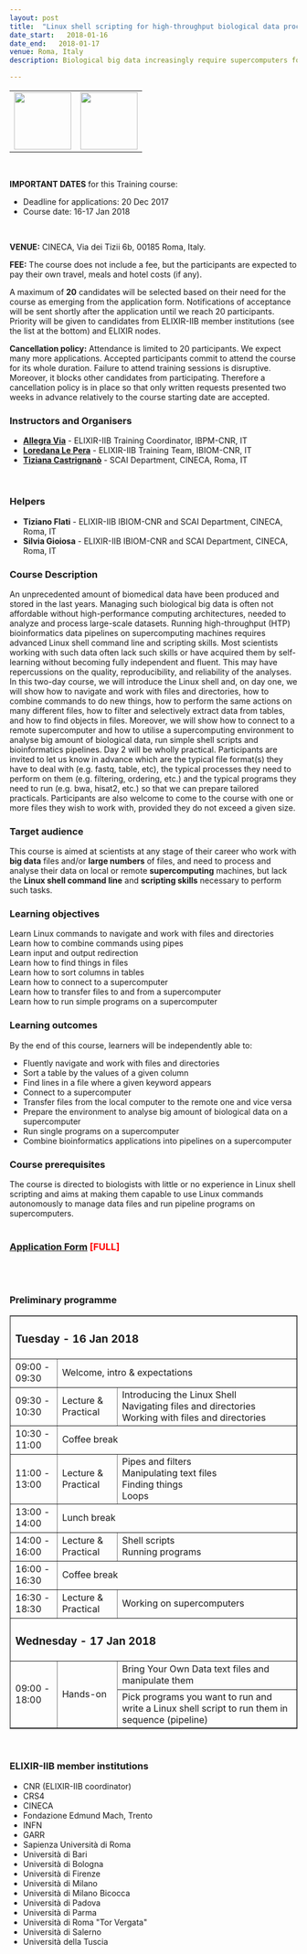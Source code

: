 ```yaml
---
layout: post
title:  "Linux shell scripting for high-throughput biological data processing on supercomputers"
date_start:   2018-01-16
date_end:   2018-01-17
venue: Roma, Italy
description: Biological big data increasingly require supercomputers for their processing and analysis. Running high-throughput (HTP) bioinformatics data pipelines on supercomputing machines requires advanced Linux shell command line and scripting skills. In this two-day course, we will introduce  the Linux shell and we will show how to navigate and work with files and directories, how to combine commands to do new things, how to perform the same actions on many different files, how to filter and selectively extract data from tables, and how to find objects in files. Moreover, we will show how to connect to a remote supercomputer and how to utilise a supercomputing environment to analyse big amount of biological data. 

---
```



<table border="0" width="300">
  <tr>
    <td><a href="http://elixir-italy.org"><img src="../../../img/logo_elixir_italy.jpg" height="100"></a></td>
    <td><a href="https://www.cineca.it/en"><img src="../../../img/Logo_CINECA.jpg" height="100"></a></td>
  </tr>
</table>
<br>


**IMPORTANT DATES** for this Training course:


- Deadline for applications: 20 Dec 2017
- Course date: 16-17 Jan 2018
<br>


**VENUE:**
CINECA, Via dei Tizii 6b, 00185 Roma, Italy. 
<br>


**FEE:** 
The course does not include a fee, but the participants are expected to pay their own travel, meals and hotel costs (if any).


A maximum of **20** candidates will be selected based on their need for the course as emerging from the application form. Notifications of acceptance will be sent shortly after the application until we reach 20 participants. Priority will be given to candidates from ELIXIR-IIB member institutions (see the list at the bottom) and ELIXIR nodes. 

**Cancellation policy:** Attendance is limited to 20 participants. We expect many more applications. Accepted participants commit to attend the course for its whole duration. Failure to attend training sessions is disruptive. Moreover, it blocks other candidates from participating. Therefore a cancellation policy is in place so that only written requests presented two weeks in advance relatively to the course starting date are accepted.
<br>


### Instructors and Organisers
- [**Allegra Via**](../../../instructors/allegra_via.html) - ELIXIR-IIB Training Coordinator, IBPM-CNR, IT
- [**Loredana Le Pera**](../../../instructors/loredana_le_pera.html) - ELIXIR-IIB Training Team, IBIOM-CNR, IT
- [**Tiziana Castrignanò**](../../../instructors/tiziana_castrignano.html) -  SCAI Department, CINECA, Roma, IT
<br>


### Helpers
- **Tiziano Flati** - ELIXIR-IIB IBIOM-CNR and SCAI Department, CINECA, Roma, IT
- **Silvia Gioiosa** - ELIXIR-IIB IBIOM-CNR and SCAI Department, CINECA, Roma, IT


### Course Description
An unprecedented amount of biomedical data have been produced and stored in the last years. Managing such biological big data is often not affordable without high-performance computing architectures, needed to analyze and process large-scale datasets.
Running high-throughput (HTP) bioinformatics data pipelines on supercomputing machines requires advanced Linux shell command line and scripting skills. Most scientists working with such data often lack such skills or have acquired them by self-learning without becoming fully independent and fluent. This may have repercussions on the quality, reproducibility, and reliability of the analyses. 
In this two-day course, we will introduce  the Linux shell and, on day one, we will show how to navigate and work with files and directories, how to combine commands to do new things, how to perform the same actions on many different files, how to filter and selectively extract data from tables, and how to find objects in files. Moreover, we will show how to connect to a remote supercomputer and how to utilise a supercomputing environment to analyse big amount of biological data,  run simple shell scripts and bioinformatics pipelines.
Day 2 will be wholly practical. Participants are invited to let us know in advance which are  the typical file format(s) they have to deal with (e.g. fastq, table, etc), the typical processes they need to perform on them (e.g. filtering, ordering, etc.) and the typical programs they need to run (e.g. bwa, hisat2, etc.) so that we can prepare tailored practicals. Participants are also welcome to come to the course with one or more files they wish to work with, provided they do not exceed a given size. 


### Target audience
This course is aimed at scientists at any stage of their career who work with **big data** files and/or **large numbers** of files, and need to process and analyse their data on local or remote **supercomputing** machines, but lack the **Linux shell command line** and **scripting skills** necessary to perform such tasks.
<br>


### Learning objectives
Learn Linux commands to navigate and work with files and directories<br>
Learn how to combine commands using pipes<br> 
Learn input and output redirection<br>
Learn how to find things in files<br>
Learn how to sort columns in tables<br> 
Learn how to connect to a supercomputer<br>
Learn how to transfer files to and from a supercomputer<br>
Learn how to run simple programs on a supercomputer<br>


### Learning outcomes
By the end of this course, learners will be independently able to:
- Fluently navigate and work with  files and directories
- Sort a table by the values of a given column
- Find lines in a file where a given keyword appears
- Connect to a supercomputer
- Transfer files from the local computer to the remote one and vice versa
- Prepare the environment to analyse big amount of  biological data on a supercomputer
- Run single programs on a supercomputer
- Combine bioinformatics applications into pipelines on a supercomputer


### Course prerequisites
The course is directed to biologists with little or no experience in Linux shell scripting and aims at making them capable to use Linux commands autonomously to manage data files and run pipeline programs on supercomputers. 
<br>
<br>


### [Application Form](https://goo.gl/forms/0n5x8XL4hWTWrjbs2) <font color="red"><b>[FULL]</b></font>
<br>
<br>


### Preliminary programme

<table border="1">
<tr>
   <td colspan="4"><h3>Tuesday - 16 Jan 2018</h3></td>
</tr>
<tr>
   <td height="50">09:00 - 09:30</td>
   <td colspan="3" height="50">Welcome, intro & expectations</td>
</tr>
<tr>
   <td height="50">09:30 - 10:30</td>
   <td height="50">Lecture & Practical</td>
   <td height="50">Introducing the Linux Shell<br>
   Navigating files and directories<br>
   Working with files and directories
	</td>
</tr>
<tr>
   <td height="50">10:30 - 11:00</td>
   <td colspan="3" height="50">Coffee break</td>
</tr>
<tr>
   <td height="50">11:00 - 13:00</td>
   <td height="50">Lecture & Practical</td>
   <td height="50">Pipes and filters<br>
   				Manipulating text files<br>
   				Finding things<br>
   				Loops
   </td>
</tr>
<tr>
   <td height="50">13:00 - 14:00</td>
   <td colspan="3" height="50">Lunch break </td>
</tr>
<tr>
  <td height="50">14:00 - 16:00</td>
  <td height="50">Lecture & Practical</td>
  <td height="50"> Shell scripts<br>
  	Running programs
  </td>
</tr>
<tr>
   <td height="50">16:00 - 16:30</td>
   <td colspan="3" height="50">Coffee break</td>
</tr>
<tr>
  <td height="50">16:30 - 18:30</td>
  <td height="50">Lecture & Practical</td>
  <td height="50">Working on supercomputers
</td>
</tr>
<tr>
   <td colspan="4"><h3>Wednesday - 17 Jan 2018</h3></td>
</tr>
<tr>
<td rowspan="2" height="50">09:00 - 18:00</td>
 <td rowspan="2" height="50">Hands-on</td>
   <td colspan="3" height="50"><h>Bring Your Own Data text files and manipulate them</h></td>
</tr>
<tr>
   <td colspan="3" height="50"><h>Pick programs you want to run and write a Linux shell script to run them in sequence (pipeline)</h></td>
</tr>
</table>


<br>


<h3>ELIXIR-IIB member institutions</h3>
<ul>
   <li> CNR (ELIXIR-IIB coordinator)</li>
   <li> CRS4</li>
   <li> CINECA</li>
   <li> Fondazione Edmund Mach, Trento</li>
   <li> INFN</li>
   <li> GARR</li>
   <li> Sapienza Università di Roma</li>
   <li> Università di Bari</li>
   <li> Università di Bologna</li>
   <li> Università di Firenze</li>
   <li> Università di Milano</li>
   <li> Università di Milano Bicocca</li>
   <li> Università di Padova</li>
   <li> Università di Parma</li>
   <li> Università di Roma "Tor Vergata"</li>
   <li> Università di Salerno</li>
   <li> Università della Tuscia </li>
</ul>